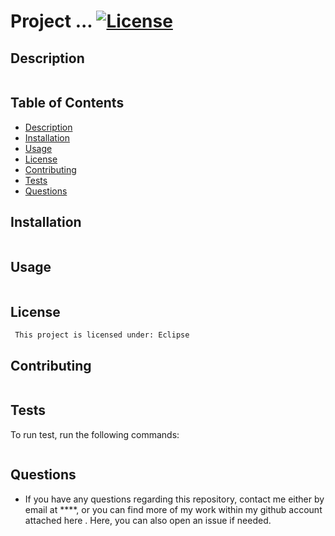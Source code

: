 # Project ... [![License](https://img.shields.io/badge/License-EPL%201.0-red.svg)](https://opensource.org/licenses/EPL-1.0)

  ## Description 
  
  ```
  
  ```
  
  ## Table of Contents
  
  * [Description](#description)
  * [Installation](#installation)
  * [Usage](#usage)
  * [License](#license)
  * [Contributing](#contributing)
  * [Tests](#tests)
  * [Questions](#questions)
  
  ## Installation
  
  ```
  
  ```
  
  ## Usage
  
  ```
  
  ```
  
  ## License 
  
  ```
   This project is licensed under: Eclipse
  ```

  ## Contributing 
  
  ```
  
  ```
  
  ## Tests
  
  To run test, run the following commands:
  
  ```
  
  ```
  
  ## Questions
  
  * If you have any questions regarding this repository, contact me either by email at ****, or you can find more of my work within my github account attached here [](https://github.com/). Here, you can also open an issue if needed.
   
  